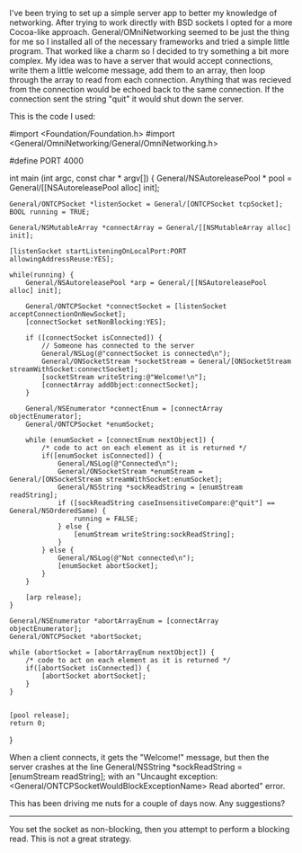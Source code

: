 

I've been trying to set up a simple server app to better my knowledge of networking.  After trying to work directly with BSD sockets I opted for a more Cocoa-like approach.  General/OMniNetworking seemed to be just the thing for me so I installed all of the necessary frameworks and tried a simple little program.  That worked like a charm so I decided to try something a bit more complex.  My idea was to have a server that would accept connections, write them a little welcome message, add them to an array, then loop through the array to read from each connection.  Anything that was recieved from the connection would be echoed back to the same connection.  If the connection sent the string "quit" it would shut down the server.

This is the code I used:

    
#import <Foundation/Foundation.h>
#import <General/OmniNetworking/General/OmniNetworking.h>

#define PORT 4000

int main (int argc, const char * argv[]) {
    General/NSAutoreleasePool * pool = General/[[NSAutoreleasePool alloc] init];
	
	General/ONTCPSocket *listenSocket = General/[ONTCPSocket tcpSocket];
	BOOL running = TRUE;
	
	General/NSMutableArray *connectArray = General/[[NSMutableArray alloc] init];
	
	[listenSocket startListeningOnLocalPort:PORT allowingAddressReuse:YES];
	
	while(running) {
		General/NSAutoreleasePool *arp = General/[[NSAutoreleasePool alloc] init];

		General/ONTCPSocket *connectSocket = [listenSocket acceptConnectionOnNewSocket];
		[connectSocket setNonBlocking:YES];
		
		if ([connectSocket isConnected]) {
			// Someone has connected to the server
			General/NSLog(@"connectSocket is connected\n");
			General/ONSocketStream *socketStream = General/[ONSocketStream streamWithSocket:connectSocket];
			[socketStream writeString:@"Welcome!\n"];
			[connectArray addObject:connectSocket];
		}
		
		General/NSEnumerator *connectEnum = [connectArray objectEnumerator];
		General/ONTCPSocket *enumSocket;
		
		while (enumSocket = [connectEnum nextObject]) {
			/* code to act on each element as it is returned */
			if([enumSocket isConnected]) {
				General/NSLog(@"Connected\n");
				General/ONSocketStream *enumStream = General/[ONSocketStream streamWithSocket:enumSocket];
				General/NSString *sockReadString = [enumStream readString];
				if ([sockReadString caseInsensitiveCompare:@"quit"] == General/NSOrderedSame) {
					running = FALSE;
				} else {
					[enumStream writeString:sockReadString];
				}
			} else {
				General/NSLog(@"Not connected\n");
				[enumSocket abortSocket];
			}
		}
		
		[arp release];
	}
	
	General/NSEnumerator *abortArrayEnum = [connectArray objectEnumerator];
	General/ONTCPSocket *abortSocket;
	
	while (abortSocket = [abortArrayEnum nextObject]) {
		/* code to act on each element as it is returned */
		if([abortSocket isConnected]) {
			[abortSocket abortSocket];
		}
	}
	

    [pool release];
    return 0;
}


When a client connects, it gets the "Welcome!" message, but then the server crashes at the line General/NSString *sockReadString = [enumStream readString]; with an "Uncaught exception: <General/ONTCPSocketWouldBlockExceptionName> Read aborted" error.

This has been driving me nuts for a couple of days now.  Any suggestions?

----
You set the socket as non-blocking, then you attempt to perform a blocking read. This is not a great strategy.
